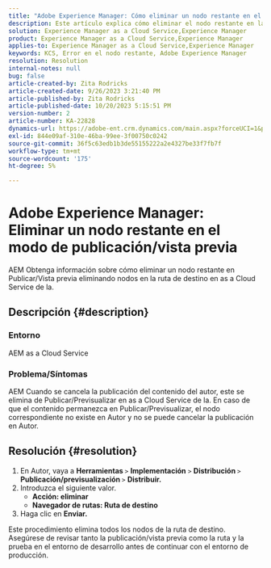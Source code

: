 ```yaml
---
title: "Adobe Experience Manager: Cómo eliminar un nodo restante en el modo Publicación/Vista previa"
description: Este artículo explica cómo eliminar el nodo restante en las opciones Publicar y Previsualizar.
solution: Experience Manager as a Cloud Service,Experience Manager
product: Experience Manager as a Cloud Service,Experience Manager
applies-to: Experience Manager as a Cloud Service,Experience Manager
keywords: KCS, Error en el nodo restante, Adobe Experience Manager
resolution: Resolution
internal-notes: null
bug: false
article-created-by: Zita Rodricks
article-created-date: 9/26/2023 3:21:40 PM
article-published-by: Zita Rodricks
article-published-date: 10/20/2023 5:15:51 PM
version-number: 2
article-number: KA-22828
dynamics-url: https://adobe-ent.crm.dynamics.com/main.aspx?forceUCI=1&pagetype=entityrecord&etn=knowledgearticle&id=b0a2895e-805c-ee11-be6f-6045bd006b4b
exl-id: 844e09af-310e-46ba-99ee-3f00750c0242
source-git-commit: 36f5c63edb1b3de55155222a2e4327be33f7fb7f
workflow-type: tm+mt
source-wordcount: '175'
ht-degree: 5%

---
```


# Adobe Experience Manager: Eliminar un nodo restante en el modo de publicación/vista previa


AEM Obtenga información sobre cómo eliminar un nodo restante en Publicar/Vista previa eliminando nodos en la ruta de destino en as a Cloud Service de la.

## Descripción {#description}


### <b>Entorno</b>

AEM as a Cloud Service



### <b>Problema/Síntomas</b>

AEM Cuando se cancela la publicación del contenido del autor, este se elimina de Publicar/Previsualizar en as a Cloud Service de la. En caso de que el contenido permanezca en Publicar/Previsualizar, el nodo correspondiente no existe en Autor y no se puede cancelar la publicación en Autor.






## Resolución {#resolution}


1. En Autor, vaya a <b>Herramientas </b>`>`  <b>Implementación</b> `>` <b> Distribución </b>`>`  <b>Publicación/previsualización </b>`>`  <b>Distribuir.</b>
2. Introduzca el siguiente valor.
   - <b>Acción: eliminar</b>
   - <b>Navegador de rutas: Ruta de destino</b>
3. Haga clic en <b>Enviar.</b>


Este procedimiento elimina todos los nodos de la ruta de destino. Asegúrese de revisar tanto la publicación/vista previa como la ruta y la prueba en el entorno de desarrollo antes de continuar con el entorno de producción.
